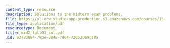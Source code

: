 ```yaml
---
content_type: resource
description: Solutions to the midterm exam problems.
file: https://ol-ocw-studio-app-production.s3.amazonaws.com/courses/15-501-introduction-to-financial-and-managerial-accounting-spring-2004/6278388479be58487d6472053c6901da_mid2_fall03_sol.pdf
file_type: application/pdf
resourcetype: Document
title: mid2_fall03_sol.pdf
uid: 62783884-79be-5848-7d64-72053c6901da
---
```

